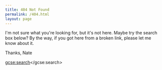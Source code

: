 ```yaml
---
title: 404 Not Found
permalink: /404.html
layout: page
---
```


<!-- Put the following javascript before the closing </head> tag. -->
<script>
  (function() {
    var cx = 'partner-pub-8941996312417072:8652458489';
    var gcse = document.createElement('script'); gcse.type = 'text/javascript'; gcse.async = true;
    gcse.src = (document.location.protocol == 'https:' ? 'https:' : 'http:') +
        '//www.google.com/cse/cse.js?cx=' + cx;
    var s = document.getElementsByTagName('script')[0]; s.parentNode.insertBefore(gcse, s);
  })();
</script>

I'm not sure what you're looking for, but it's not here.  Maybe try the search
box below? By the way, if you got here from a broken link, please let me know
about it.

Thanks,
Nate

<!-- Place this tag where you want both of the search box and the search results to render -->
<gcse:search></gcse:search>
